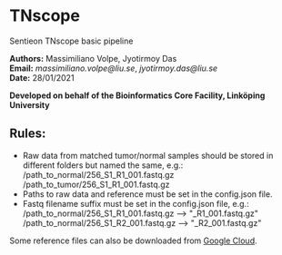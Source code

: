 # TNscope
Sentieon TNscope basic pipeline

__Authors:__ Massimiliano Volpe, Jyotirmoy Das\
__Email:__ _massimiliano.volpe@liu.se_, _jyotirmoy.das@liu.se_\
__Date:__ 28/01/2021

__Developed on behalf of the Bioinformatics Core Facility, Linköping University__

## Rules:
- Raw data from matched tumor/normal samples should be stored in different folders but named the same, e.g.:\
  /path_to_normal/256_S1_R1_001.fastq.gz\
  /path_to_tumor/256_S1_R1_001.fastq.gz
- Paths to raw data and reference must be set in the config.json file.
- Fastq filename suffix must be set in the config.json file, e.g.:\
  /path_to_normal/256_S1_R1_001.fastq.gz --> "_R1_001.fastq.gz"\
  /path_to_normal/256_S1_R2_001.fastq.gz --> "_R2_001.fastq.gz"



Some reference files can also be downloaded from [Google Cloud](https://console.cloud.google.com/storage/browser/gcp-public-data--broad-references/hg19/v0?pageState=(%22StorageObjectListTable%22:(%22f%22:%22%255B%255D%22))&prefix=&forceOnObjectsSortingFiltering=false 'Link to the resource').
